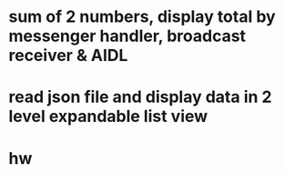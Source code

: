 # sum of 2 numbers, display total by messenger handler, broadcast receiver & AIDL
# read json file and display data in 2 level expandable list view
# hw
